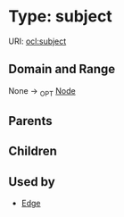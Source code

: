 
# Type: subject




URI: [ocl:subject](http://w3id.org/oclsubject)


## Domain and Range

None ->  <sub>OPT</sub> [Node](Node.md)

## Parents


## Children


## Used by

 * [Edge](Edge.md)
